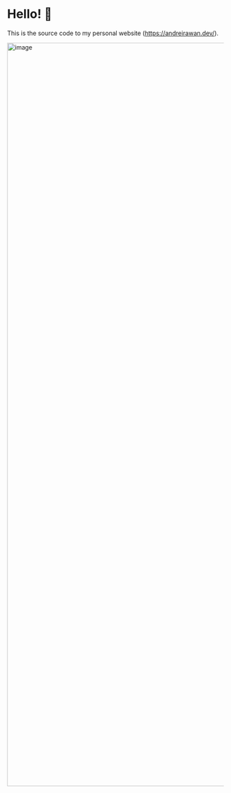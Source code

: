 # Hello! 👋

This is the source code to my personal website (https://andreirawan.dev/).

<img width="1728" alt="image" src="https://user-images.githubusercontent.com/25521515/186960838-d450dccd-cf08-4ddc-9167-613db8c2bdee.png">

